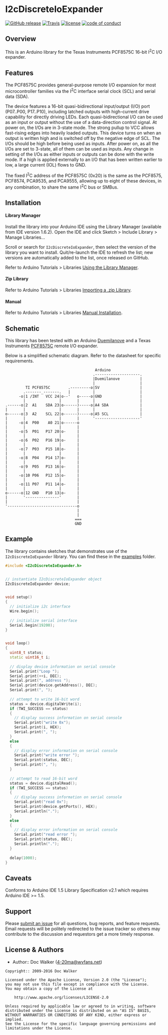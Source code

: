 # I2cDiscreteIoExpander
[![GitHub release](https://img.shields.io/github/release/4-20ma/I2cDiscreteIoExpander.svg?maxAge=3600)][GitHub release]
[![Travis](https://img.shields.io/travis/4-20ma/I2cDiscreteIoExpander.svg?maxAge=3600)][Travis]
[![license](https://img.shields.io/github/license/4-20ma/I2cDiscreteIoExpander.svg?maxAge=3600)][license]
[![code of conduct](https://img.shields.io/badge/%E2%9D%A4-code%20of%20conduct-blue.svg?maxAge=3600)][code of conduct]

[GitHub release]:   https://github.com/4-20ma/I2cDiscreteIoExpander
[Travis]:           https://travis-ci.org/4-20ma/I2cDiscreteIoExpander
[license]:          LICENSE
[code of conduct]:  CODE_OF_CONDUCT.md


## Overview
This is an Arduino library for the Texas Instruments PCF8575C 16-bit I<sup>2</sup>C I/O expander.


## Features
The PCF8575C provides general-purpose remote I/O expansion for most microcontroller families via the I<sup>2</sup>C interface serial clock (SCL) and serial data (SDA).

The device features a 16-bit quasi-bidirectional input/output (I/O) port (P07..P00, P17..P10), including latched outputs with high-current drive capability for directly driving LEDs. Each quasi-bidirectional I/O can be used as an input or output without the use of a data-direction control signal. At power on, the I/Os are in 3-state mode. The strong pullup to VCC allows fast-rising edges into heavily loaded outputs. This device turns on when an output is written high and is switched off by the negative edge of SCL. The I/Os should be high before being used as inputs. After power on, as all the I/Os are set to 3-state, all of them can be used as inputs. Any change in setting of the I/Os as either inputs or outputs can be done with the write mode. If a high is applied externally to an I/O that has been written earlier to low, a large current (IOL) flows to GND.

The fixed I<sup>2</sup>C address of the PCF8575C (0x20) is the same as the PCF8575, PCF8574, PCA9535, and PCA9555, allowing up to eight of these devices, in any combination, to share the same I<sup>2</sup>C bus or SMBus.


## Installation

#### Library Manager
Install the library into your Arduino IDE using the Library Manager (available from IDE version 1.6.2). Open the IDE and click Sketch > Include Library > Manage Libraries&hellip;

Scroll or search for `I2cDiscreteIoExpander`, then select the version of the library you want to install. Quit/re-launch the IDE to refresh the list; new versions are automatically added to the list, once released on GitHub.

Refer to Arduino Tutorials > Libraries [Using the Library Manager](https://www.arduino.cc/en/Guide/Libraries#toc3).

#### Zip Library
Refer to Arduino Tutorials > Libraries [Importing a .zip Library](https://www.arduino.cc/en/Guide/Libraries#toc4).

#### Manual
Refer to Arduino Tutorials > Libraries [Manual Installation](https://www.arduino.cc/en/Guide/Libraries#toc5).


## Schematic
This library has been tested with an Arduino [Duemilanove](http://www.arduino.cc/en/Main/ArduinoBoardDuemilanove) and a Texas Instruments [PCF8575C](http://www.ti.com/product/pcf8575c) remote I/O expander.

Below is a simplified schematic diagram. Refer to the datasheet for specific requirements.

```
                                        Arduino
                                       .--------------------.
                                       |Duemilanove         |
                                       |                    |
         TI PCF8575C        .---------o|5V                  |
        .-------_-------.   |          |                    |
      -o|1 /INT   VCC 24|o--'   o-----o|GND                 |
        |               |       |      |                    |
.------o|2  A1    SDA 23|o------)-----o|A4 SDA              |
|       |               |       |      |                    |
o------o|3  A2    SCL 22|o------)-----o|A5 SCL              |
|       |               |       |      '--------------------'
|     -o|4  P00    A0 21|o------o
|       |               |       |
|     -o|5  P01   P17 20|o-     |
|       |               |       |
|     -o|6  P02   P16 19|o-     |
|       |               |       |
|     -o|7  P03   P15 18|o-     |
|       |               |       |
|     -o|8  P04   P14 17|o-     |
|       |               |       |
|     -o|9  P05   P13 16|o-     |
|       |               |       |
|     -o|10 P06   P12 15|o-     |
|       |               |       |
|     -o|11 P07   P11 14|o-     |
|       |               |       |
o------o|12 GND   P10 13|o-     |
|       '---------------'       |
|                               |
'-------------------------------o
                                |
                                |
                               ===
                               GND
```


## Example
The library contains sketches that demonstrates use of the `I2cDiscreteIoExpander` library. You can find these in the [examples](/examples/) folder.

``` cpp
#include <I2cDiscreteIoExpander.h>


// instantiate I2cDiscreteIoExpander object
I2cDiscreteIoExpander device;


void setup()
{
  // initialize i2c interface
  Wire.begin();
  
  // initialize serial interface
  Serial.begin(19200);
}


void loop()
{
  uint8_t status;
  static uint16_t i;
  
  // display device information on serial console
  Serial.print("Loop ");
  Serial.print(++i, DEC);
  Serial.print(", address ");
  Serial.print(device.getAddress(), DEC);
  Serial.print(", ");
  
  // attempt to write 16-bit word
  status = device.digitalWrite(i);
  if (TWI_SUCCESS == status)
  {
    // display success information on serial console
    Serial.print("write 0x");
    Serial.print(i, HEX);
    Serial.print(", ");
  }
  else
  {
    // display error information on serial console
    Serial.print("write error ");
    Serial.print(status, DEC);
    Serial.print(", ");
  }
  
  // attempt to read 16-bit word
  status = device.digitalRead();
  if (TWI_SUCCESS == status)
  {
    // display success information on serial console
    Serial.print("read 0x");
    Serial.print(device.getPorts(), HEX);
    Serial.println(".");
  }
  else
  {
    // display error information on serial console
    Serial.print("read error ");
    Serial.print(status, DEC);
    Serial.println(".");
  }
  
  delay(1000);
}
```


## Caveats
Conforms to Arduino IDE 1.5 Library Specification v2.1 which requires Arduino IDE >= 1.5.


## Support
Please [submit an issue](https://github.com/4-20ma/I2cDiscreteIoExpander/issues) for all questions, bug reports, and feature requests. Email requests will be politely redirected to the issue tracker so others may contribute to the discussion and requestors get a more timely response.


## License & Authors

- Author:: Doc Walker ([4-20ma@wvfans.net](mailto:4-20ma@wvfans.net))

```
Copyright:: 2009-2016 Doc Walker

Licensed under the Apache License, Version 2.0 (the "License");
you may not use this file except in compliance with the License.
You may obtain a copy of the License at

    http://www.apache.org/licenses/LICENSE-2.0

Unless required by applicable law or agreed to in writing, software
distributed under the License is distributed on an "AS IS" BASIS,
WITHOUT WARRANTIES OR CONDITIONS OF ANY KIND, either express or implied.
See the License for the specific language governing permissions and
limitations under the License.
```
